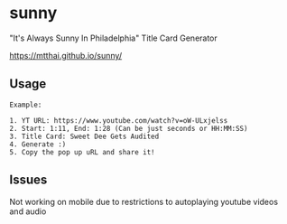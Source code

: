 # sunny
"It's Always Sunny In Philadelphia" Title Card Generator 

https://mtthai.github.io/sunny/

## Usage
```
Example: 

1. YT URL: https://www.youtube.com/watch?v=oW-ULxjelss 
2. Start: 1:11, End: 1:28 (Can be just seconds or HH:MM:SS) 
3. Title Card: Sweet Dee Gets Audited 
4. Generate :)
5. Copy the pop up uRL and share it!
```
## Issues
Not working on mobile due to restrictions to autoplaying youtube videos and audio




